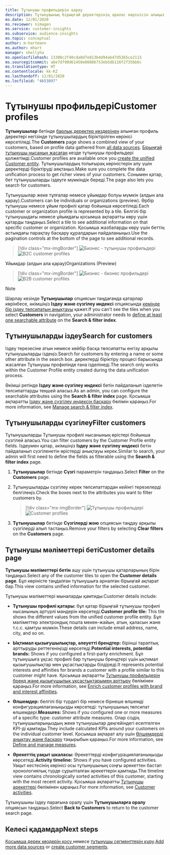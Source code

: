```yaml
---
title: Тұтынушы профильдерін қарау
description: Тұтынушының бірыңғай деректерінің аралас көрінісін алыңыз.
ms.date: 12/01/2020
ms.reviewer: nimagen
ms.service: customer-insights
ms.subservice: audience-insights
ms.topic: conceptual
author: m-hartmann
ms.author: mhart
manager: shellyha
ms.openlocfilehash: 13308c2f40cda0d7e813b4d94ab47d53b5ce2115
ms.sourcegitcommit: a6e7df90d61450e00886753eb5db116f2f35bb6c
ms.translationtype: HT
ms.contentlocale: kk-KZ
ms.lasthandoff: 12/01/2020
ms.locfileid: "4653897"
---
```

# <a name="customer-profiles"></a><span data-ttu-id="fbeb6-103">Тұтынушы профильдері</span><span class="sxs-lookup"><span data-stu-id="fbeb6-103">Customer profiles</span></span>

<span data-ttu-id="fbeb6-104">**Тұтынушылар** бетінде [барлық деректер көздерінен](data-sources.md) алынған профиль деректері негізінде тұтынушылардың біріктірілген көрінісі көрсетіледі.</span><span class="sxs-lookup"><span data-stu-id="fbeb6-104">The **Customers** page shows a combined view of your customers, based on profile data gathered from [all data sources](data-sources.md).</span></span> <span data-ttu-id="fbeb6-105">[Бірыңғай тұтынушы нысанын жасаған](data-unification.md) кезде тұтынушы профильдері қолжетімді.</span><span class="sxs-lookup"><span data-stu-id="fbeb6-105">Customer profiles are available once you [create the unified Customer entity](data-unification.md).</span></span> <span data-ttu-id="fbeb6-106">Тұтынушылардың толығырақ көріністерін алу үшін деректерді біріктіруді аяқтаңыз.</span><span class="sxs-lookup"><span data-stu-id="fbeb6-106">Make sure you complete the data unification process to get richer views of your customers.</span></span> <span data-ttu-id="fbeb6-107">Сонымен қатар, бет тұтынушыларды іздеуге мүмкіндік береді.</span><span class="sxs-lookup"><span data-stu-id="fbeb6-107">The page also lets you search for customers.</span></span>

<span data-ttu-id="fbeb6-108">Тұтынушылар жеке тұлғалар немесе ұйымдар болуы мүмкін (алдын ала қарау).</span><span class="sxs-lookup"><span data-stu-id="fbeb6-108">Customers can be individuals or organizations (preview).</span></span> <span data-ttu-id="fbeb6-109">Әрбір тұтынушы немесе ұйым профилі қатар бойынша көрсетіледі.</span><span class="sxs-lookup"><span data-stu-id="fbeb6-109">Each customer or organization profile is represented by a tile.</span></span> <span data-ttu-id="fbeb6-110">Белгілі бір тұтынушыдағы немесе ұйымдағы қосымша ақпаратты көру үшін қатарды таңдаңыз.</span><span class="sxs-lookup"><span data-stu-id="fbeb6-110">Select a tile to see additional information on that specific customer or organization.</span></span> <span data-ttu-id="fbeb6-111">Қосымша жазбаларды көру үшін беттің астындағы парақтау басқару құралдарын пайдаланыңыз.</span><span class="sxs-lookup"><span data-stu-id="fbeb6-111">Use the pagination controls at the bottom of the page to see additional records.</span></span>

> [!div class="mx-imgBorder"] 
> <span data-ttu-id="fbeb6-112">![Бизнес - тұтынушы профильдері](media/profiles-customers.png "Бизнес - тұтынушы профильдері")</span><span class="sxs-lookup"><span data-stu-id="fbeb6-112">![B2C customer profiles](media/profiles-customers.png "B2C customer profiles")</span></span>

<span data-ttu-id="fbeb6-113">Ұйымдар (алдын ала қарау)</span><span class="sxs-lookup"><span data-stu-id="fbeb6-113">Organizations (Preview)</span></span>
> [!div class="mx-imgBorder"] 
> <span data-ttu-id="fbeb6-114">![Бизнес - бизнес профильдері](media/profile-customers-b2b.png "Бизнес - бизнес профильдері")</span><span class="sxs-lookup"><span data-stu-id="fbeb6-114">![B2B customer profiles](media/profile-customers-b2b.png "B2B customer profiles")</span></span>

> [!NOTE]
> <span data-ttu-id="fbeb6-115">Шарлау кезінде **Тұтынушылар** опциясын таңдағанда қатарлар көрінбесе, әкімшіңіз **Іздеу және сүзгілеу индексі** опциясында [кемінде бір іздеу төлсипатын анықтауы](search-filter-index.md) қажет.</span><span class="sxs-lookup"><span data-stu-id="fbeb6-115">If you can't see the tiles when you select **Customers** in navigation, your administrator needs to [define at least one searchable attribute](search-filter-index.md) on the **Search & filter index**.</span></span>

## <a name="search-for-customers"></a><span data-ttu-id="fbeb6-116">Тұтынушыларды іздеу</span><span class="sxs-lookup"><span data-stu-id="fbeb6-116">Search for customers</span></span>

<span data-ttu-id="fbeb6-117">Іздеу терезесіне атын немесе кейбір басқа төлсипатты енгізу арқылы тұтынушыларды іздеңіз.</span><span class="sxs-lookup"><span data-stu-id="fbeb6-117">Search for customers by entering a name or some other attribute in the search box.</span></span> <span data-ttu-id="fbeb6-118">деректерді біріктіру процесі барысында жасалған Тұтынушы профилінде ғана ізделінеді.</span><span class="sxs-lookup"><span data-stu-id="fbeb6-118">The search only works within the Customer Profile entity created during the data unification process.</span></span>

<span data-ttu-id="fbeb6-119">Әкімші ретінде **Іздеу және сүзгілеу индексі** бетін пайдаланып ізделетін төлсипаттарды теңшей аласыз.</span><span class="sxs-lookup"><span data-stu-id="fbeb6-119">As an admin, you can configure the searchable attributes using the **Search & filter index** page.</span></span> <span data-ttu-id="fbeb6-120">Қосымша ақпаратты [Іздеу және сүзгілеу индексін басқару](search-filter-index.md) бөлімін қараңыз.</span><span class="sxs-lookup"><span data-stu-id="fbeb6-120">For more information, see [Manage search & filter index](search-filter-index.md).</span></span>

## <a name="filter-customers"></a><span data-ttu-id="fbeb6-121">Тұтынушыларды сүзгілеу</span><span class="sxs-lookup"><span data-stu-id="fbeb6-121">Filter customers</span></span>

<span data-ttu-id="fbeb6-122">Тұтынушыларды Тұтынушы профилі нысанының өрістері бойынша сүзгілей аласыз.</span><span class="sxs-lookup"><span data-stu-id="fbeb6-122">You can filter customers by the Customer Profile entity fields.</span></span> <span data-ttu-id="fbeb6-123">Іздеумен қатар, әкімшіңіз **Іздеу және сүзгілеу индексі** бетін пайдаланып сүзгіленетін өрістерді анықтауы керек.</span><span class="sxs-lookup"><span data-stu-id="fbeb6-123">Similar to search, your admin will first need to define the fields as filterable using the **Search & filter index** page.</span></span>

1. <span data-ttu-id="fbeb6-124">**Тұтынушылар** бетінде **Сүзгі** параметрін таңдаңыз.</span><span class="sxs-lookup"><span data-stu-id="fbeb6-124">Select **Filter** on the **Customers** page.</span></span>

2. <span data-ttu-id="fbeb6-125">Тұтынушыларды сүзгілеу керек төлсипаттардан кейінгі терезелерді белгілеңіз.</span><span class="sxs-lookup"><span data-stu-id="fbeb6-125">Check the boxes next to the attributes you want to filter customers by.</span></span>

   > [!div class="mx-imgBorder"] 
   > <span data-ttu-id="fbeb6-126">![Тұтынушы профильдері](media/profiles-customers3.png "Тұтынушы профильдері")</span><span class="sxs-lookup"><span data-stu-id="fbeb6-126">![Customer profiles](media/profiles-customers3.png "Customer profiles")</span></span>

3. <span data-ttu-id="fbeb6-127">**Тұтынушылар** бетінде **Сүзгілерді жою** опциясын таңдау арқылы сүзгілерді алып тастаңыз.</span><span class="sxs-lookup"><span data-stu-id="fbeb6-127">Remove your filters by selecting **Clear filters** on the **Customers** page.</span></span>

##  <a name="customer-details-page"></a><span data-ttu-id="fbeb6-128">Тұтынушы мәліметтері беті</span><span class="sxs-lookup"><span data-stu-id="fbeb6-128">Customer details page</span></span>

<span data-ttu-id="fbeb6-129">**Тұтынушы мәліметтері бетін** ашу үшін тұтынушы қатарларының бірін таңдаңыз.</span><span class="sxs-lookup"><span data-stu-id="fbeb6-129">Select any of the customer tiles to open the **Customer details page**.</span></span> <span data-ttu-id="fbeb6-130">Бұл көріністе таңдалған тұтынушыға арналған бірыңғай ақпарат бар.</span><span class="sxs-lookup"><span data-stu-id="fbeb6-130">This view contains unified information for the selected customer.</span></span>

<span data-ttu-id="fbeb6-131">Тұтынушы мәліметтері мыналарды қамтиды:</span><span class="sxs-lookup"><span data-stu-id="fbeb6-131">Customer details include:</span></span>

-   <span data-ttu-id="fbeb6-132">**Тұтынушы профилі қатары:** бұл қатар бірыңғай тұтынушы профилі нысанының әртүрлі мәндерін көрсетеді.</span><span class="sxs-lookup"><span data-stu-id="fbeb6-132">**Customer profile tile:** This tile shows the different values from the unified customer profile entity.</span></span> <span data-ttu-id="fbeb6-133">Бұл мәліметтер электрондық пошта мекен-жайын, атын, қаласын және т.с.с. қамтуы мүмкін.</span><span class="sxs-lookup"><span data-stu-id="fbeb6-133">These details can include email address, name, city, and so on.</span></span> 

-   <span data-ttu-id="fbeb6-134">**Ықтимал қызығушылықтар, әлеуетті брендтер:** бірінші тараптық арттыруды реттегеніңізді көрсетеді.</span><span class="sxs-lookup"><span data-stu-id="fbeb6-134">**Potential interests, potential brands:** Shows if you configured a first-party enrichment.</span></span> <span data-ttu-id="fbeb6-135">Бұл тұтынушыға ұқсас профилі бар тұтынушы брендтері үшін ықтимал қызығушылықтар мен ұқсастықтарды білдіреді.</span><span class="sxs-lookup"><span data-stu-id="fbeb6-135">It represents potential interests and affinities for brands a customer with a profile similar to this customer might have.</span></span> <span data-ttu-id="fbeb6-136">Қосымша ақпаратты [Тұтынушы профильдерін бренд және қызығушылық ұқсастықтарымен арттыру](enrichment-microsoft-graph.md) бөлімінен қараңыз.</span><span class="sxs-lookup"><span data-stu-id="fbeb6-136">For more information, see [Enrich customer profiles with brand and interest affinities](enrichment-microsoft-graph.md).</span></span>

-   <span data-ttu-id="fbeb6-137">**Өлшемдер:** белгілі бір түрдегі бір немесе бірнеше өлшемді конфигурациялағаныңызды көрсетеді: тұтынушының төлсипат өлшемдері.</span><span class="sxs-lookup"><span data-stu-id="fbeb6-137">**Measures:** Shows if you configured one or more measures of a specific type: customer attribute measures.</span></span> <span data-ttu-id="fbeb6-138">Олар сіздің тұтынушыларыңыздың жеке тұтынушылар деңгейіндегі есептелген KPI-ді қамтиды.</span><span class="sxs-lookup"><span data-stu-id="fbeb6-138">They include calculated KPIs around your customers on the individual customer level.</span></span> <span data-ttu-id="fbeb6-139">Қосымша ақпарат алу үшін [Өлшемдерді анықтау және басқару](measures.md) тақырыбын қараңыз.</span><span class="sxs-lookup"><span data-stu-id="fbeb6-139">For more information, see [Define and manage measures](measures.md).</span></span>

-   <span data-ttu-id="fbeb6-140">**Әрекеттің уақыт шкаласы:** Әрекеттерді конфигурациялағаныңызды көрсетеді.</span><span class="sxs-lookup"><span data-stu-id="fbeb6-140">**Activity timeline:** Shows if you have configured activities.</span></span> <span data-ttu-id="fbeb6-141">Уақыт кестесінің көрінісі осы тұтынушының соңғы әрекеттен бастап хронологиялық түрде сұрыпталған әрекеттерін қамтиды.</span><span class="sxs-lookup"><span data-stu-id="fbeb6-141">The timeline view contains chronologically sorted activities of this customer, starting with the most recent activity.</span></span> <span data-ttu-id="fbeb6-142">Қосымша ақпаратты [Тұтынушы әрекеттері](activities.md) бөлімінен қараңыз.</span><span class="sxs-lookup"><span data-stu-id="fbeb6-142">For more information, see [Customer activities](activities.md).</span></span>

<span data-ttu-id="fbeb6-143">Тұтынушыны іздеу парағына оралу үшін **Тұтынушыларға оралу** опциясын таңдаңыз.</span><span class="sxs-lookup"><span data-stu-id="fbeb6-143">Select **Back to Customers** to return to the customer search page.</span></span>

## <a name="next-steps"></a><span data-ttu-id="fbeb6-144">Келесі қадамдар</span><span class="sxs-lookup"><span data-stu-id="fbeb6-144">Next steps</span></span>

<span data-ttu-id="fbeb6-145">[Қосымша дерек көздерін қосу ](data-sources.md)немесе [тұтынушы сегменттерін құру](segments.md).</span><span class="sxs-lookup"><span data-stu-id="fbeb6-145">[Add more data sources](data-sources.md) or [create customer segments](segments.md).</span></span>
